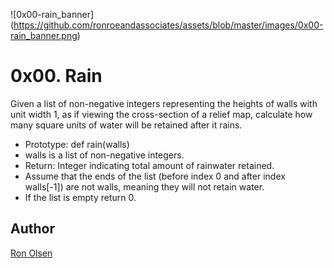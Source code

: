 ![0x00-rain_banner] (https://github.com/ronroeandassociates/assets/blob/master/images/0x00-rain_banner.png)

# 0x00. Rain

Given a list of non-negative integers representing the heights of walls with unit width 1, as if viewing the cross-section of a relief map, calculate how many square units of water will be retained after it rains.

- Prototype: def rain(walls)
- walls is a list of non-negative integers.
- Return: Integer indicating total amount of rainwater retained.
- Assume that the ends of the list (before index 0 and after index walls[-1]) are not walls, meaning they will not retain water.
- If the list is empty return 0.

## Author

[Ron Olsen](https://github.com/ronroeandassociates)
